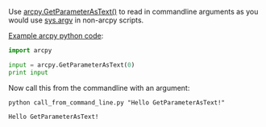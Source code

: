 Use [arcpy.GetParameterAsText()](http://resources.arcgis.com/en/help/main/10.2/index.html#//018v00000047000000) to read in commandline arguments as you would use [sys.argv](https://docs.python.org/2/library/sys.html) in non-arcpy scripts.

[Example arcpy python code](call_from_command_line.py):

```python
import arcpy

input = arcpy.GetParameterAsText(0)
print input
```

Now call this from the commandline with an argument:

```
python call_from_command_line.py "Hello GetParameterAsText!"

Hello GetParameterAsText!
```
